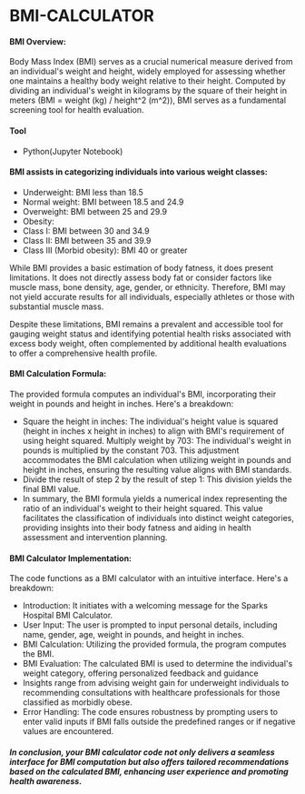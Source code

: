 # BMI-CALCULATOR

####  BMI Overview:

Body Mass Index (BMI) serves as a crucial numerical measure derived from an individual's weight and height, widely employed for assessing whether one maintains a healthy body weight relative to their height. Computed by dividing an individual's weight in kilograms by the square of their height in meters (BMI = weight (kg) / height^2 (m^2)), BMI serves as a fundamental screening tool for health evaluation.

#### Tool
- Python(Jupyter Notebook)

#### BMI assists in categorizing individuals into various weight classes:

- Underweight: BMI less than 18.5
- Normal weight: BMI between 18.5 and 24.9
- Overweight: BMI between 25 and 29.9
- Obesity:
- Class I: BMI between 30 and 34.9
- Class II: BMI between 35 and 39.9
- Class III (Morbid obesity): BMI 40 or greater
  
While BMI provides a basic estimation of body fatness, it does present limitations. It does not directly assess body fat or consider factors like muscle mass, bone density, age, gender, or ethnicity. Therefore, BMI may not yield accurate results for all individuals, especially athletes or those with substantial muscle mass.

Despite these limitations, BMI remains a prevalent and accessible tool for gauging weight status and identifying potential health risks associated with excess body weight, often complemented by additional health evaluations to offer a comprehensive health profile.

#### BMI Calculation Formula:

The provided formula computes an individual's BMI, incorporating their weight in pounds and height in inches. Here's a breakdown:

- Square the height in inches: The individual's height value is squared (height in inches x height in inches) to align with BMI's requirement of using height squared.
Multiply weight by 703: The individual's weight in pounds is multiplied by the constant 703. This adjustment accommodates the BMI calculation when utilizing weight in pounds and height in inches, ensuring the resulting value aligns with BMI standards.
- Divide the result of step 2 by the result of step 1: This division yields the final BMI value.
- In summary, the BMI formula yields a numerical index representing the ratio of an individual's weight to their height squared. This value facilitates the classification of individuals into distinct weight categories, providing insights into their body fatness and aiding in health assessment and intervention planning.

#### BMI Calculator Implementation:

The code functions as a BMI calculator with an intuitive interface. Here's a breakdown:

- Introduction: It initiates with a welcoming message for the Sparks Hospital BMI Calculator.
- User Input: The user is prompted to input personal details, including name, gender, age, weight in pounds, and height in inches.
- BMI Calculation: Utilizing the provided formula, the program computes the BMI.
- BMI Evaluation: The calculated BMI is used to determine the individual's weight category, offering personalized feedback and guidance
- Insights range from advising weight gain for underweight individuals to recommending consultations with healthcare professionals for those classified as morbidly obese.
- Error Handling: The code ensures robustness by prompting users to enter valid inputs if BMI falls outside the predefined ranges or if negative values are encountered.


##### In conclusion, your BMI calculator code not only delivers a seamless interface for BMI computation but also offers tailored recommendations based on the calculated BMI, enhancing user experience and promoting health awareness.







